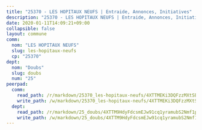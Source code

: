 ```yaml
---
title: "25370 - LES HOPITAUX NEUFS | Entraide, Annonces, Initiatives"
description: "25370 - LES HOPITAUX NEUFS | Entraide, Annonces, Initiatives"
date: 2020-01-11T14:09:21+09:00
collapsible: false
layout: commune
comm:
  nom: "LES HOPITAUX NEUFS"
  slug: les-hopitaux-neufs
  cp: "25370"
dept:
  nom: "Doubs"
  slug: doubs
  num: "25"
peerpad:
  comm:
    read_path: /r/markdown/25370_les-hopitaux-neufs/4XTTMEKi3DQFzzMXtSB6w8kE2Dca2padxnDn8sgYXDA8GqC7W
    write_path: /w/markdown/25370_les-hopitaux-neufs/4XTTMEKi3DQFzzMXtSB6w8kE2Dca2padxnDn8sgYXDA8GqC7W-K3TgU9Hv9cdmvd1ztS2SgpQ8LavgW5BEmHLba4AxALSj8LLSXmVA9VXtzGCSds2DvKKNdZZp7Pdacxwm854Kch7bcFafkYYMtcRMLiFFMAiMPywzm43PgYvwW8GYpPndmj3NX7GQ
  dept:
    read_path: /r/markdown/25_doubs/4XTTM9HdyFdcsmEJw91cq1yramubS2Nmf1ps2s84xcMxY74Zv
    write_path: /w/markdown/25_doubs/4XTTM9HdyFdcsmEJw91cq1yramubS2Nmf1ps2s84xcMxY74Zv-K3TgURza6A4QY75MscA2g52nUX9tjMQaHW9mgBSgyRKNNp3M6gkaXA9iDDtpbSx22mTSZbQLYS1izbwsznz8e9u5BERCmGKxZ379xV2nAaDe1bGyxrjytc7G1EcbGtknRFYQ1Lxp
---
```



